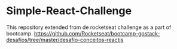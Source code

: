 # Simple-React-Challenge

This repository extended from de rocketseat challenge as a part of bootcamp.
https://github.com/Rocketseat/bootcamp-gostack-desafios/tree/master/desafio-conceitos-reactjs
